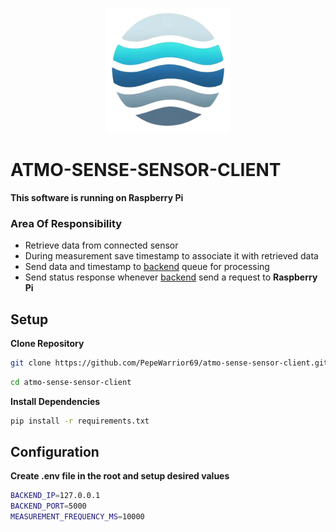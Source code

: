 <p align="center">
  <a href="https://github.com/DAWN-LV/aqm-backend" target="blank"><img src="https://github.com/DAWN-LV/aqm-backend/blob/master/src/common/images/Logo.png?raw=true" width="200" alt="AQM Logo" /></a>
</p>

# ATMO-SENSE-SENSOR-CLIENT
**This software is running on Raspberry Pi**

### Area Of Responsibility
* Retrieve data from connected sensor
* During measurement save timestamp to associate it with retrieved data
* Send data and timestamp to [backend](https://github.com/DAWN-LV/aqm-backend) queue for processing
* Send status response whenever [backend](https://github.com/DAWN-LV/aqm-backend) send a request to **Raspberry Pi**

## Setup
**Clone Repository**
```bash
git clone https://github.com/PepeWarrior69/atmo-sense-sensor-client.git
```
```bash
cd atmo-sense-sensor-client
```
**Install Dependencies**
```bash
pip install -r requirements.txt
```

## Configuration
**Create .env file in the root and setup desired values**
```bash
BACKEND_IP=127.0.0.1
BACKEND_PORT=5000
MEASUREMENT_FREQUENCY_MS=10000
```
